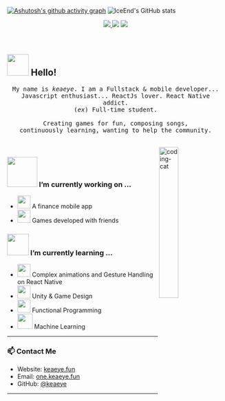 [![Ashutosh's github activity graph](https://github-readme-activity-graph.vercel.app/graph?username=keaeye&theme=merko)](https://github.com/ashutosh00710/github-readme-activity-graph)
![IceEnd's GitHub stats](https://github-immortality.vercel.app/api?username=keaeye)
<!-- 顶部徽章 -->
<p align="center">
  <a href="https://keaeye.fun" target="_blank">
    <img src="https://img.shields.io/badge/Keaeye-Home-blue?style=flat-square&labelColor=white" />
  </a>
  <img src="https://img.shields.io/badge/React_Native-Addict-61DAFB?style=flat-square&logo=react" />
  <img src="https://img.shields.io/badge/Status-Always%20Learning-yellow?style=flat-square" />
</p>

<br/>

## <img src="https://raw.githubusercontent.com/alexnaiman/alexnaiman/master/resources/welcomeglitch.gif" width="50px" /> Hello!

<p align="center">
  <samp>
    My name is <em>keaeye</em>. I am a Fullstack & mobile developer...<br/>
    Javascript enthusiast... ReactJs lover. React Native addict.<br/>
    (<em>ex</em>) Full-time student.<br/><br/>
    Creating games for fun, composing songs,<br/>
    continuously learning, wanting to help the community.
  </samp>
</p>

<br/>

<img src="https://media.tenor.com/images/df8c44a1d20ab367fdcb21880985fd33/tenor.gif" align="right" width="30%" alt="coding-cat" />

### <img src="https://raw.githubusercontent.com/alexnaiman/alexnaiman/master/resources/PusheenCompute.gif" width="70px" /> I’m currently working on ...

- <img src="https://raw.githubusercontent.com/alexnaiman/alexnaiman/master/resources/3243_take_my_money.png" height="30px" /> A finance mobile app  
- <img src="https://raw.githubusercontent.com/alexnaiman/alexnaiman/master/resources/controller.png" width="30px" /> Games developed with friends

### <img src="https://raw.githubusercontent.com/alexnaiman/alexnaiman/master/resources/Confused_Dog.gif" height="50px" /> I’m currently learning ...

- <img src="https://raw.githubusercontent.com/alexnaiman/alexnaiman/master/resources/gesture.jpeg" width="30px" /> Complex animations and Gesture Handling on React Native  
- <img src="https://raw.githubusercontent.com/alexnaiman/alexnaiman/master/resources/unity.png" height="30px" /> Unity & Game Design  
- <img src="https://raw.githubusercontent.com/alexnaiman/alexnaiman/master/resources/functional.png" height="30px" /> Functional Programming  
- <img src="https://raw.githubusercontent.com/alexnaiman/alexnaiman/master/resources/ml.png" height="35px" /> Machine Learning

---

### 📫 Contact Me

- Website: [keaeye.fun](https://keaeye.fun)
- Email: [one.keaeye.fun](mailto:one.keaeye.fun)
- GitHub: [@keaeye](https://github.com/keaeye)

---
